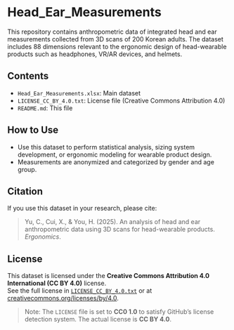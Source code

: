 # Head_Ear_Measurements

This repository contains anthropometric data of integrated head and ear measurements collected from 3D scans of 200 Korean adults. The dataset includes 88 dimensions relevant to the ergonomic design of head-wearable products such as headphones, VR/AR devices, and helmets.

## Contents
- `Head_Ear_Measurements.xlsx`: Main dataset
- `LICENSE_CC_BY_4.0.txt`: License file (Creative Commons Attribution 4.0)
- `README.md`: This file

## How to Use
- Use this dataset to perform statistical analysis, sizing system development, or ergonomic modeling for wearable product design.
- Measurements are anonymized and categorized by gender and age group.

## Citation
If you use this dataset in your research, please cite:

> Yu, C., Cui, X., & You, H. (2025). An analysis of head and ear anthropometric data using 3D scans for head-wearable products. *Ergonomics*.

## License
This dataset is licensed under the **Creative Commons Attribution 4.0 International (CC BY 4.0)** license.  
See the full license in [`LICENSE_CC_BY_4.0.txt`](./LICENSE_CC_BY_4.0.txt) or at [creativecommons.org/licenses/by/4.0](https://creativecommons.org/licenses/by/4.0).

> Note: The `LICENSE` file is set to **CC0 1.0** to satisfy GitHub’s license detection system. The actual license is **CC BY 4.0**.
